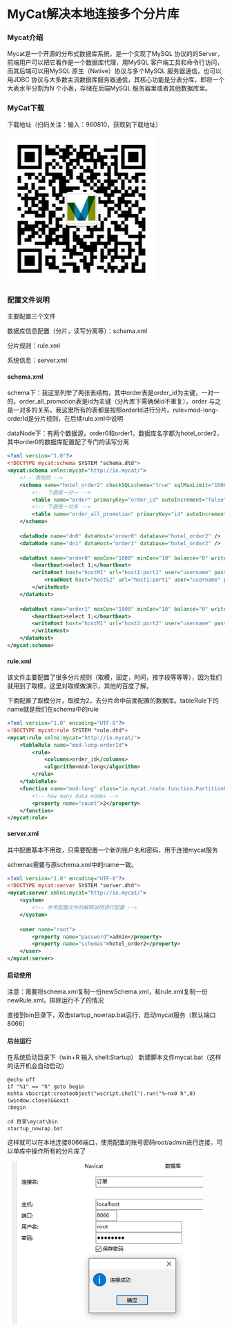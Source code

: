 # MyCat解决本地连接多个分片库

### Mycat介绍

Mycat是一个开源的分布式数据库系统，是一个实现了MySQL 协议的的Server，前端用户可以把它看作是一个数据库代理，用MySQL
客户端工具和命令行访问，而其后端可以用MySQL 原生（Native）协议与多个MySQL 服务器通信，也可以用JDBC
协议与大多数主流数据库服务器通信，其核心功能是分表分库，即将一个大表水平分割为N 个小表，存储在后端MySQL
服务器里或者其他数据库里。

### MyCat下载

下载地址（扫码关注：输入：960810，获取到下载地址）

![gzh_qrcode_12.jpg](..%2F..%2Fmedia%2Fgzh_qrcode_12.jpg)

### 配置文件说明

主要配置三个文件

数据库信息配置（分片，读写分离等）：schema.xml

分片规则：rule.xml

系统信息：server.xml


#### schema.xml
schema下：我这里列举了两张表结构，其中order表是order_id为主键，一对一的。order_all_promotion表是id为主键（分片库下需确保id不重复），order
与之是一对多的关系，我这里所有的表都是按照orderId进行分片。rule=mod-long-orderId是分片规则，在后续rule.xml中说明

dataNode下：有两个数据源，order0和order1，数据库名字都为hotel_order2，其中order0的数据库配置配了专门的读写分离

```xml
<?xml version="1.0"?>
<!DOCTYPE mycat:schema SYSTEM "schema.dtd">
<mycat:schema xmlns:mycat="http://io.mycat/">
    <!-- 表规则 -->
	<schema name="hotel_order2" checkSQLschema="true" sqlMaxLimit="10000">
		<!-- 下面是一对一 -->
		<table name="order" primaryKey="order_id" autoIncrement="false" dataNode="dn0,dn1,dn2,dn3" rule="mod-long-orderId"/>
		<!-- 下面是一对多 -->
		<table name="order_all_promotion" primaryKey="id" autoIncrement="false" dataNode="dn0,dn1,dn2,dn3" rule="mod-long-orderId"/>
    </schema>
	
	<dataNode name="dn0" dataHost="order0" database="hotel_order2" />
	<dataNode name="dn1" dataHost="order1" database="hotel_order2" />

	<dataHost name="order0" maxCon="1000" minCon="10" balance="0" writeType="0" dbType="mysql" dbDriver="native" switchType="1" slaveThreshold="100">
		<heartbeat>select 1;</heartbeat>
		<writeHost host="hostM1" url="host1:port1" user="username" password="password">
            <readHost host="hostS2" url="host1:port1" user="username" password="password" />
		</writeHost>
	</dataHost>

	<dataHost name="order1" maxCon="1000" minCon="10" balance="0" writeType="0" dbType="mysql" dbDriver="native" switchType="1" slaveThreshold="100">
		<heartbeat>select 1;</heartbeat>
        <writeHost host="hostM1" url="host2:port2" user="username" password="password">
        </writeHost>
	</dataHost>
</mycat:schema>
```


#### rule.xml

该文件主要配置了很多分片规则（取模，固定，时间，按字段等等等），因为我们就用到了取模，这里对取模做演示，其他的百度了解。

下面配置了取模分片，取模为2，去分片命中前面配置的数据库。tableRule下的name就是我们在schema中的rule

```xml
<?xml version="1.0" encoding="UTF-8"?>
<!DOCTYPE mycat:rule SYSTEM "rule.dtd">
<mycat:rule xmlns:mycat="http://io.mycat/">
	<tableRule name="mod-long-orderId">
		<rule>
			<columns>order_id</columns>
			<algorithm>mod-long</algorithm>
		</rule>
	</tableRule>
	<function name="mod-long" class="io.mycat.route.function.PartitionByMod">
		<!-- how many data nodes -->
		<property name="count">2</property>
	</function>
</mycat:rule>

```

#### server.xml

其中配置基本不用改，只需要配置一个新的账户名和密码，用于连接mycat服务

schemas需要与原schema.xml中的name一致。

```xml
<?xml version="1.0" encoding="UTF-8"?>
<!DOCTYPE mycat:server SYSTEM "server.dtd">
<mycat:server xmlns:mycat="http://io.mycat/">
    <system>
        <!-- 参考配置文件的解释说明进行配置 -->
    </system>

    <user name="root">
        <property name="password">admin</property>
        <property name="schemas">hotel_order2</property>
    </user>
</mycat:server>

```

#### 启动使用

注意：需要将schema.xml复制一份newSchema.xml，和rule.xml复制一份newRule.xml，排除运行不了的情况

直接到bin目录下，双击startup_nowrap.bat运行，启动mycat服务（默认端口8066）

#### 后台运行

在系统启动目录下（win+R 输入 shell:Startup） 新建脚本文件mycat.bat（这样的话开机会自动启动）

```shell
@echo off
if "%1" == "h" goto begin
mshta vbscript:createobject("wscript.shell").run("%~nx0 h",0)(window.close)&&exit
:begin

cd 目录\mycat\bin
startup_nowrap.bat
```

这样就可以在本地连接8066端口，使用配置的账号密码root/admin进行连接，可以单库中操作所有的分片库了

![pic_0001.png](pic_0001.png)
